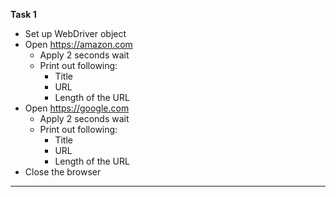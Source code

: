 __Task 1__
<br />
* Set up WebDriver object
* Open https://amazon.com
  * Apply 2 seconds wait
  * Print out following:
    * Title
    * URL
    * Length of the URL
* Open https://google.com
  * Apply 2 seconds wait
  * Print out following:
      * Title
      * URL
      * Length of the URL
* Close the browser
<hr />

